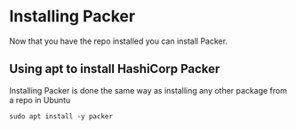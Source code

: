 # Installing Packer

Now that you have the repo installed you can install Packer. 

## Using apt to install HashiCorp Packer

Installing Packer is done the same way as installing any other package from a repo in Ubuntu

```
sudo apt install -y packer
```
